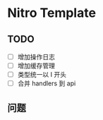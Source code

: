 # Nitro Template

## TODO

- [ ] 增加操作日志
- [ ] 增加缓存管理
- [ ] 类型统一以 I 开头
- [ ] 合并 handlers 到 api

## 问题
